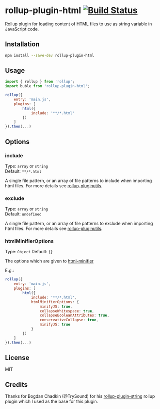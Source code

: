 # rollup-plugin-html [![Build Status](https://travis-ci.org/bdadam/rollup-plugin-html.svg)](https://travis-ci.org/bdadam/rollup-plugin-html)

Rollup plugin for loading content of HTML files to use as string variable in JavaScript code.

## Installation

```bash
npm install --save-dev rollup-plugin-html
```


## Usage

```js
import { rollup } from 'rollup';
import buble from 'rollup-plugin-html';

rollup({
	entry: 'main.js',
	plugins: [
		html({
			include: '**/*.html'
		})
	]
}).then(...)
```

## Options

### include

Type: `array` or `string`  
Default: `**/*.html`

A single file pattern, or an array of file patterns to include when importing html files. For more details see [rollup-pluginutils](https://github.com/rollup/rollup-pluginutils#createfilter).

### exclude

Type: `array` or `string`  
Default: `undefined`

A single file pattern, or an array of file patterns to exclude when importing html files. For more details see [rollup-pluginutils](https://github.com/rollup/rollup-pluginutils#createfilter).

### htmlMinifierOptions

Type: `Object`
Default: `{}`

The options which are given to [html-minifier](https://github.com/kangax/html-minifier#options-quick-reference)

E.g.:
```JavaScript
rollup({
	entry: 'main.js',
	plugins: [
		html({
			include: '**/*.html',
			htmlMinifierOptions: {
				minifyJS: true,
				collapseWhitespace: true,
				collapseBooleanAttributes: true,
				conservativeCollapse: true,
				minifyJS: true
			}
		})
	]
}).then(...)
```

## License

MIT

## Credits

Thanks for Bogdan Chadkin (@TrySound) for his [rollup-plugin-string](https://github.com/TrySound/rollup-plugin-string) rollup plugin which I used as the base for this plugin.
